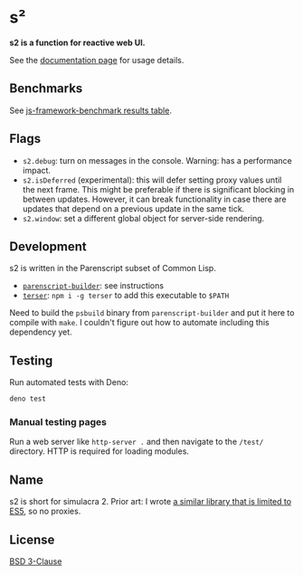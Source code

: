# s²

**s2 is a function for reactive web UI.**

See the <a href="https://gr0uch.github.io/s2/">documentation page</a> for usage details.


## Benchmarks

See [js-framework-benchmark results table](https://krausest.github.io/js-framework-benchmark/current.html).


## Flags

- `s2.debug`: turn on messages in the console. Warning: has a performance impact.
- `s2.isDeferred` (experimental): this will defer setting proxy values until the next frame. This might be preferable if there is significant blocking in between updates. However, it can break functionality in case there are updates that depend on a previous update in the same tick.
- `s2.window`: set a different global object for server-side rendering.


## Development

s2 is written in the Parenscript subset of Common Lisp.

- [`parenscript-builder`](https://github.com/gr0uch/parenscript-builder): see instructions
- [`terser`](https://github.com/terser/terser): `npm i -g terser` to add this executable to `$PATH`

Need to build the `psbuild` binary from `parenscript-builder` and put it here to compile with `make`. I couldn't figure out how to automate including this dependency yet.


## Testing

Run automated tests with Deno:

```sh
deno test
```

### Manual testing pages

Run a web server like `http-server .` and then navigate to the `/test/` directory. HTTP is required for loading modules.


## Name

s2 is short for simulacra 2. Prior art: I wrote [a similar library that is limited to ES5](https://github.com/gr0uch/simulacra), so no proxies.


## License

[BSD 3-Clause](https://github.com/gr0uch/s2/blob/master/LICENSE)
